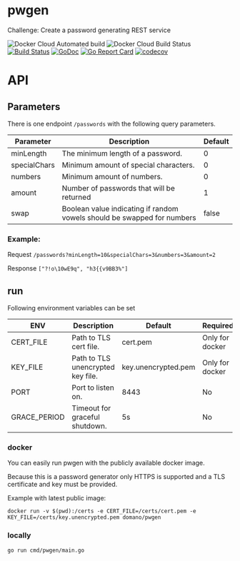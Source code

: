 # pwgen
Challenge: Create a password generating REST service

![Docker Cloud Automated build](https://img.shields.io/docker/cloud/automated/domano/pwgen.svg)
![Docker Cloud Build Status](https://img.shields.io/docker/cloud/build/domano/pwgen.svg)
[![Build Status](https://travis-ci.org/domano/pwgen.svg?branch=master)](https://travis-ci.org/domano/pwgen)
[![GoDoc](https://godoc.org/github.com/domano/pwgen/internal?status.svg)](http://godoc.org/github.com/domano/pwgen/internal)
[![Go Report Card](https://goreportcard.com/badge/github.com/domano/pwgen)](https://goreportcard.com/report/github.com/domano/pwgen)
[![codecov](https://codecov.io/gh/domano/pwgen/branch/master/graph/badge.svg)](https://codecov.io/gh/domano/pwgen)



# API

## Parameters
There is one endpoint `/passwords` with the following query parameters.

| Parameter | Description | Default | 
| --- | --- | --- | 
| minLength | The minimum length of a password.| 0| 
| specialChars| Minimum amount of special characters. | 0 | 
| numbers | Minimum amount of numbers. | 0 |
| amount | Number of passwords that will be returned | 1 |
| swap | Boolean value indicating if random vowels should be swapped for numbers | false |

### Example:
Request `/passwords?minLength=10&specialChars=3&numbers=3&amount=2`

Response `["?!o\10wE9q", "h3{{v9BB3%"]`

 
## run
Following environment variables can be set

| ENV           | Description | Default | Required |
|---            |---                                |---                    |---                |
| CERT_FILE     | Path to TLS cert file.            | cert.pem              | Only for docker   |
| KEY_FILE      | Path to TLS unencrypted key file. | key.unencrypted.pem   | Only for docker   |
| PORT          | Port to listen on.                | 8443                  | No                |
| GRACE_PERIOD  | Timeout for graceful shutdown.    | 5s                    | No                |

###  docker
You can easily run pwgen with the publicly available docker image. 

Because this is a password generator only HTTPS is supported and a TLS certificate and key must be provided.

Example with latest public image:

`docker run -v $(pwd):/certs -e CERT_FILE=/certs/cert.pem -e KEY_FILE=/certs/key.unencrypted.pem domano/pwgen`

### locally
`go run cmd/pwgen/main.go`
